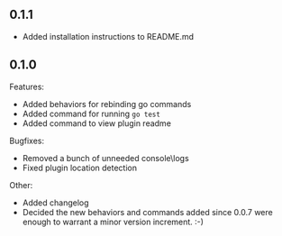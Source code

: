 ## 0.1.1

 - Added installation instructions to README.md

## 0.1.0

Features:

 - Added behaviors for rebinding go commands
 - Added command for running `go test`
 - Added command to view plugin readme

Bugfixes:

 - Removed a bunch of unneeded console\logs
 - Fixed plugin location detection

Other:

 - Added changelog
 - Decided the new behaviors and commands added since 0.0.7 were enough to warrant a minor version increment. :-)
